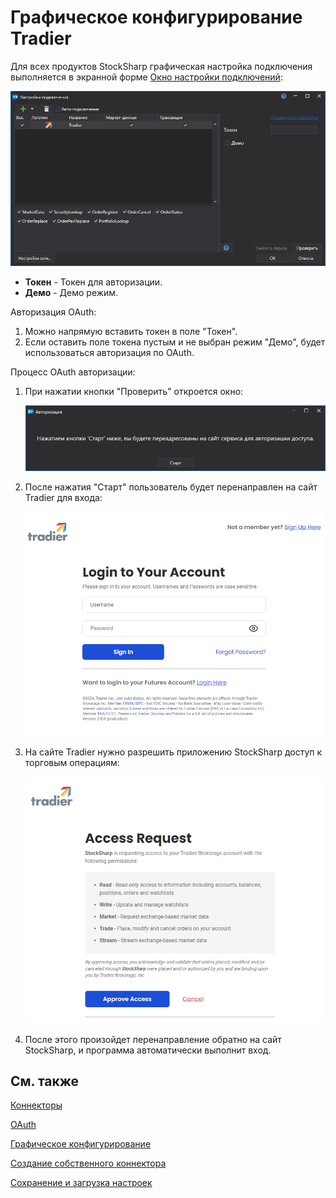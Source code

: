 # Графическое конфигурирование Tradier

Для всех продуктов StockSharp графическая настройка подключения выполняется в экранной форме [Окно настройки подключений](../../../graphical_user_interface/connection_settings_window.md):

![API GUI Settings Tradier](../../../../../images/api_gui_settings_tradier.png)

- **Токен** - Токен для авторизации.
- **Демо** - Демо режим.

Авторизация OAuth:

1. Можно напрямую вставить токен в поле "Токен".
2. Если оставить поле токена пустым и не выбран режим "Демо", будет использоваться авторизация по OAuth.

Процесс OAuth авторизации:

1. При нажатии кнопки "Проверить" откроется окно:

   ![OAuth Start](../../../../../images/oauth_start.png)

2. После нажатия "Старт" пользователь будет перенаправлен на сайт Tradier для входа:

   ![Tradier Login](../../../../../images/api_gui_settings_tradier_2.png)

3. На сайте Tradier нужно разрешить приложению StockSharp доступ к торговым операциям:

   ![Tradier Permissions](../../../../../images/api_gui_settings_tradier_3.png)

4. После этого произойдет перенаправление обратно на сайт StockSharp, и программа автоматически выполнит вход.

## См. также

[Коннекторы](../../../connectors.md)

[OAuth](../../oauth.md)

[Графическое конфигурирование](../../graphical_configuration.md)

[Создание собственного коннектора](../../creating_own_connector.md)

[Сохранение и загрузка настроек](../../save_and_load_settings.md)